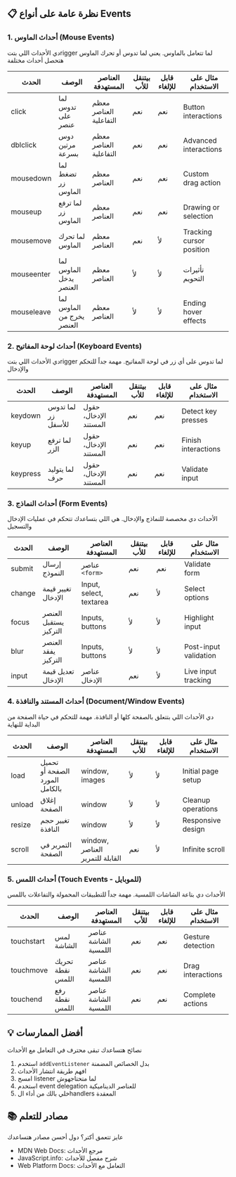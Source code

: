 ## 📋 نظرة عامة على أنواع Events 

### 1. أحداث الماوس (Mouse Events)

<div class="arabic">
دي الأحداث اللي بتتrigger لما تتعامل بالماوس. يعني لما تدوس أو تحرك الماوس هتحصل أحداث مختلفة
</div>

| الحدث | الوصف | العناصر المستهدفة | بيتنقل للأب | قابل للإلغاء | مثال على الاستخدام |
|-------|-------------|-----------------|----------|------------|-----------------|
| click | لما تدوس على عنصر | معظم العناصر التفاعلية | نعم | نعم | Button interactions |
| dblclick | دوس مرتين بسرعة | معظم العناصر التفاعلية | نعم | نعم | Advanced interactions |
| mousedown | لما تضغط زر الماوس | معظم العناصر | نعم | نعم | Custom drag action |
| mouseup | لما ترفع زر الماوس | معظم العناصر | نعم | نعم | Drawing or selection |
| mousemove | لما تحرك الماوس | معظم العناصر | نعم | لأ | Tracking cursor position |
| mouseenter | لما الماوس يدخل العنصر | معظم العناصر | لأ | لأ | تأثيرات التحويم |
| mouseleave | لما الماوس يخرج من العنصر | معظم العناصر | لأ | لأ | Ending hover effects |

### 2. أحداث لوحة المفاتيح (Keyboard Events)

<div class="arabic">
دي الأحداث اللي بتتrigger لما تدوس على أي زر في لوحة المفاتيح. مهمة جداً للتحكم والإدخال
</div>

| الحدث | الوصف | العناصر المستهدفة | بيتنقل للأب | قابل للإلغاء | مثال على الاستخدام |
|-------|-------------|-----------------|----------|------------|-----------------|
| keydown | لما تدوس زر للأسفل | حقول الإدخال، المستند | نعم | نعم | Detect key presses |
| keyup | لما ترفع الزر | حقول الإدخال، المستند | نعم | نعم | Finish interactions |
| keypress | لما يتوليد حرف | حقول الإدخال، المستند | نعم | نعم | Validate input |

### 3. أحداث النماذج (Form Events)

<div class="arabic">
الأحداث دي مخصصة للنماذج والإدخال. هي اللي بتساعدك تتحكم في عمليات الإدخال والتسجيل
</div>

| الحدث | الوصف | العناصر المستهدفة | بيتنقل للأب | قابل للإلغاء | مثال على الاستخدام |
|-------|-------------|-----------------|----------|------------|-----------------|
| submit | إرسال النموذج | عناصر `<form>` | نعم | نعم | Validate form |
| change | تغيير قيمة الإدخال | Input, select, textarea | نعم | لأ | Select options |
| focus | العنصر يستقبل التركيز | Inputs, buttons | لأ | لأ | Highlight input |
| blur | العنصر يفقد التركيز | Inputs, buttons | لأ | لأ | Post-input validation |
| input | تعديل قيمة الإدخال | عناصر الإدخال | نعم | لأ | Live input tracking |

### 4. أحداث المستند والنافذة (Document/Window Events)

<div class="arabic">
دي الأحداث اللي بتتعلق بالصفحة كلها أو النافذة. مهمة للتحكم في حياة الصفحة من البداية للنهاية
</div>

| الحدث | الوصف | العناصر المستهدفة | بيتنقل للأب | قابل للإلغاء | مثال على الاستخدام |
|-------|-------------|-----------------|----------|------------|-----------------|
| load | تحميل الصفحة أو المورد بالكامل | window, images | لأ | لأ | Initial page setup |
| unload | إغلاق الصفحة | window | لأ | لأ | Cleanup operations |
| resize | تغيير حجم النافذة | window | لأ | لأ | Responsive design |
| scroll | التمرير في الصفحة | window, العناصر القابلة للتمرير | نعم | لأ | Infinite scroll |

### 5. أحداث اللمس (Touch Events - للموبايل)

<div class="arabic">
الأحداث دي بتاعة الشاشات اللمسية. مهمة جداً للتطبيقات المحمولة والتفاعلات باللمس
</div>

| الحدث | الوصف | العناصر المستهدفة | بيتنقل للأب | قابل للإلغاء | مثال على الاستخدام |
|-------|-------------|-----------------|----------|------------|-----------------|
| touchstart | لمس الشاشة | عناصر الشاشة اللمسية | نعم | نعم | Gesture detection |
| touchmove | تحريك نقطة اللمس | عناصر الشاشة اللمسية | نعم | نعم | Drag interactions |
| touchend | رفع نقطة اللمس | عناصر الشاشة اللمسية | نعم | نعم | Complete actions |



## 💡 أفضل الممارسات

<div class="arabic">
نصائح هتساعدك تبقى محترف في التعامل مع الأحداث
</div>

1. استخدم `addEventListener` بدل الخصائص المضمنة
2. افهم طريقة انتشار الأحداث
3. امسح listener لما متحتاجهوش
4. استخدم event delegation للعناصر الديناميكية
5. خلي بالك من أداء الhandlers المعقدة

## 📚 مصادر للتعلم

<div class="arabic">
عايز تتعمق أكتر؟ دول أحسن مصادر هتساعدك
</div>

- MDN Web Docs: مرجع الأحداث
- JavaScript.info: شرح مفصل للأحداث
- Web Platform Docs: التعامل مع الأحداث